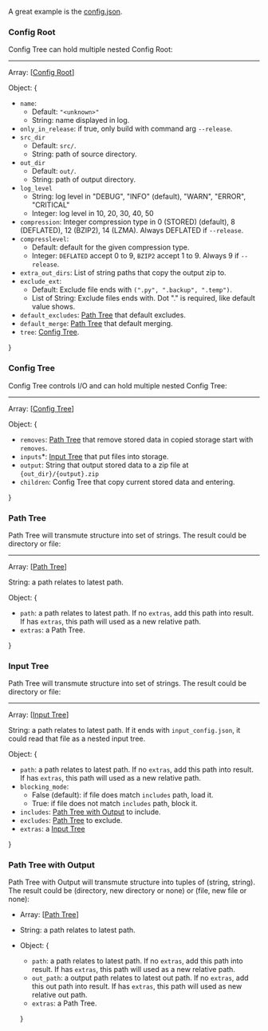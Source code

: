 A great example is the [config.json](config.json).

### Config Root

Config Tree can hold multiple nested Config Root:

---

Array: [[Config Root](#config-root)]

Object: {

- `name`:
  - Default: `"<unknown>"`
  - String: name displayed in log.
- `only_in_release`: if true, only build with command arg `--release`.
- `src_dir`
  - Default: `src/`.
  - String: path of source directory.
- `out_dir`
  - Default: `out/`.
  - String: path of output directory.
- `log_level`
  - String: log level in "DEBUG", "INFO" (default), "WARN", "ERROR", "CRITICAL"
  - Integer: log level in 10, 20, 30, 40, 50
- `compression`: Integer compression type in 0 (STORED) (default), 8 (DEFLATED), 12 (BZIP2), 14 (LZMA). Always DEFLATED if `--release`.
- `compresslevel`:
  - Default: default for the given compression type.
  - Integer: `DEFLATED` accept 0 to 9, `BZIP2` accept 1 to 9. Always 9 if `--release`.
- `extra_out_dirs`: List of string paths that copy the output zip to.
- `exclude_ext`:
  - Default: Exclude file ends with `(".py", ".backup", ".temp")`.
  - List of String: Exclude files ends with. Dot "." is required, like default value shows.
- `default_excludes`: [Path Tree](#path-tree) that default excludes.
- `default_merge`: [Path Tree](#path-tree) that default merging.
- `tree`: [Config Tree](#config-tree).

}

### Config Tree

Config Tree controls I/O and can hold multiple nested Config Tree:

---

Array: [[Config Tree](#config-tree)]

Object: {

- `removes`: [Path Tree](#path-tree) that remove stored data in copied storage start with `removes`.
- `inputs`\*: [Input Tree](#input-tree) that put files into storage.
- `output`: String that output stored data to a zip file at `{out_dir}/{output}.zip`
- `children`: Config Tree that copy current stored data and entering.

}

### Path Tree

Path Tree will transmute structure into set of strings. The result could be directory or file:

---

Array: [[Path Tree](#path-tree)]

String: a path relates to latest path.

Object: {

- `path`: a path relates to latest path. If no `extras`, add this path into result. If has `extras`, this path will used as a new relative path.
- `extras`: a Path Tree.

}

### Input Tree

Path Tree will transmute structure into set of strings. The result could be directory or file:

---

Array: [[Input Tree](#input-tree)]

String: a path relates to latest path. If it ends with `input_config.json`, it could read that file as a nested input tree.

Object: {

- `path`: a path relates to latest path. If no `extras`, add this path into result. If has `extras`, this path will used as a new relative path.
- `blocking_mode`:
  - False (default): if file does match `includes` path, load it.
  - True: if file does not match `includes` path, block it.
- `includes`: [Path Tree with Output](#path-tree-with-output) to include.
- `excludes`: [Path Tree](#path-tree) to exclude.
- `extras`: a [Input Tree](#input-tree)

}

### Path Tree with Output

Path Tree with Output will transmute structure into tuples of (string, string). The result could be (directory, new directory or none) or (file, new file or none):

- Array: [[Path Tree](#path-tree)]
- String: a path relates to latest path.
- Object: {

  - `path`: a path relates to latest path. If no `extras`, add this path into result. If has `extras`, this path will used as a new relative path.
  - `out_path`: a output path relates to latest out path. If no `extras`, add this out path into result. If has `extras`, this path will used as new relative out path.
  - `extras`: a Path Tree.

  }
